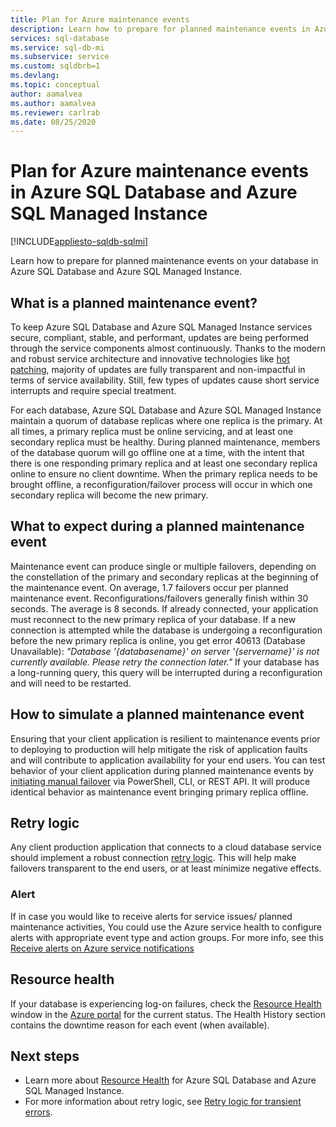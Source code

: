 ```yaml
---
title: Plan for Azure maintenance events
description: Learn how to prepare for planned maintenance events in Azure SQL Database and Azure SQL Managed Instance.
services: sql-database
ms.service: sql-db-mi
ms.subservice: service
ms.custom: sqldbrb=1
ms.devlang: 
ms.topic: conceptual
author: aamalvea
ms.author: aamalvea
ms.reviewer: carlrab
ms.date: 08/25/2020
---
```


# Plan for Azure maintenance events in Azure SQL Database and Azure SQL Managed Instance
[!INCLUDE[appliesto-sqldb-sqlmi](../includes/appliesto-sqldb-sqlmi.md)]

Learn how to prepare for planned maintenance events on your database in Azure SQL Database and Azure SQL Managed Instance.

## What is a planned maintenance event?

To keep Azure SQL Database and Azure SQL Managed Instance services secure, compliant, stable, and performant, updates are being performed through the service components almost continuously. Thanks to the modern and robust service architecture and innovative technologies like [hot patching](https://aka.ms/azuresqlhotpatching), majority of updates are fully transparent and non-impactful in terms of service availability. Still, few types of updates cause short service interrupts and require special treatment. 

For each database, Azure SQL Database and Azure SQL Managed Instance maintain a quorum of database replicas where one replica is the primary. At all times, a primary replica must be online servicing, and at least one secondary replica must be healthy. During planned maintenance, members of the database quorum will go offline one at a time, with the intent that there is one responding primary replica and at least one secondary replica online to ensure no client downtime. When the primary replica needs to be brought offline, a reconfiguration/failover process will occur in which one secondary replica will become the new primary.  

## What to expect during a planned maintenance event

Maintenance event can produce single or multiple failovers, depending on the constellation of the primary and secondary replicas at the beginning of the maintenance event. On average, 1.7 failovers occur per planned maintenance event. Reconfigurations/failovers generally finish within 30 seconds. The average is 8 seconds. If already connected, your application must reconnect to the new primary replica of your database. If a new connection is attempted while the database is undergoing a reconfiguration before the new primary replica is online, you get error 40613 (Database Unavailable): *"Database '{databasename}' on server '{servername}' is not currently available. Please retry the connection later."* If your database has a long-running query, this query will be interrupted during a reconfiguration and will need to be restarted.

## How to simulate a planned maintenance event

Ensuring that your client application is resilient to maintenance events prior to deploying to production will help mitigate the risk of application faults and will contribute to application availability for your end users. You can test behavior of your client application during planned maintenance events by [initiating manual failover](https://aka.ms/mifailover-techblog) via PowerShell, CLI, or REST API. It will produce identical behavior as maintenance event bringing primary replica offline.

## Retry logic

Any client production application that connects to a cloud database service should implement a robust connection [retry logic](troubleshoot-common-connectivity-issues.md#retry-logic-for-transient-errors). This will help make failovers transparent to the end users, or at least minimize negative effects.

### Alert

If in case you would like to receive alerts for service issues/ planned maintenance activities, You could use the Azure service health to configure alerts with appropriate event type and action groups. For more info, see this [Receive alerts on Azure service notifications](https://docs.microsoft.com/azure/service-health/alerts-activity-log-service-notifications-portal?toc=%2Fazure%2Fservice-health%2Ftoc.json#create-service-health-alert-using-azure-portal) 

## Resource health

If your database is experiencing log-on failures, check the [Resource Health](../../service-health/resource-health-overview.md#get-started) window in the [Azure portal](https://portal.azure.com) for the current status. The Health History section contains the downtime reason for each event (when available).

## Next steps

- Learn more about [Resource Health](resource-health-to-troubleshoot-connectivity.md) for Azure SQL Database and Azure SQL Managed Instance.
- For more information about retry logic, see [Retry logic for transient errors](troubleshoot-common-connectivity-issues.md#retry-logic-for-transient-errors).
